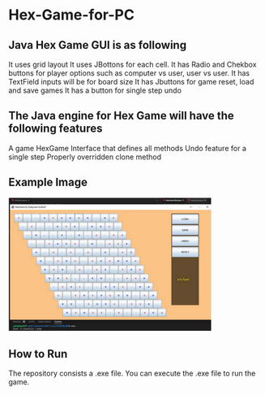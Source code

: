# Hex-Game-for-PC

## Java Hex Game GUI is as following
It uses grid layout
It uses JBottons for each cell.
It has Radio and Chekbox buttons for player options such as computer vs user, user vs user.
It has TextField inputs will be for board size
It has Jbuttons for game reset, load and save games
It has a button for single step undo
## The Java engine for Hex Game will have the following features
A game HexGame Interface that defines all methods
Undo feature for a single step
Properly overridden clone method

## Example Image
<img src="images/image.png" alt="a" width="400"/>

## How to Run
The repository consists a .exe file. You can execute the .exe file to run the game.
